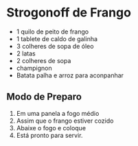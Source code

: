 ﻿# Strogonoff  de Frango



- 1 quilo de peito de frango
- 1 tablete de caldo de galinha
- 3 colheres de sopa de óleo
- 2 latas
- 2 colheres de sopa
- champignon
- Batata palha e arroz para aconpanhar



## Modo de Preparo

1. Em uma panela a fogo médio
2. Assim que o frango estiver cozido
3. Abaixe o fogo e coloque
4. Está pronto para servir.
